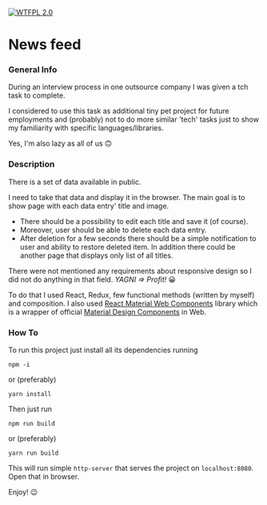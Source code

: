 [![WTFPL 2.0][license-image]][license-url]

# News feed

### General Info
During an interview process in one outsource company I was given a tch task to complete.

I considered to use this task as additional tiny pet project for future employments and (probably)
not to do more similar 'tech' tasks just to show my familiarity with specific languages/libraries.

Yes, I'm also lazy as all of us :upside_down_face:

### Description

There is a set of data available in public.

I need to take that data and display it in the browser.
The main goal is to show page with each data entry' title and image.
 - There should be a possibility to edit each title and save it (of course).
 - Moreover, user should be able to delete each data entry.
 - After deletion for a few seconds there should be a simple notification to user and ability to restore deleted item.
In addition there could be another page that displays only list of all titles.

There were not mentioned any requirements about responsive design so I did not do anything in that field.
*YAGNI => Profit!* :grinning:

To do that I used React, Redux, few functional methods (written by myself) and composition.
I also used [React Material Web Components](https://github.com/jamesmfriedman/rmwc) library which is a wrapper of official
[Material Design Components](https://github.com/material-components/material-components-web/blob/master/docs/framework-wrappers.md) in Web.

### How To

To run this project just install all its dependencies running
```
npm -i
```
or (preferably)
```
yarn install
```

Then just run
```
npm run build
```
or (preferably)
```
yarn run build
```

This will run simple `http-server` that serves the project on `localhost:8080`. Open that in browser.

Enjoy! :wink:

[license-url]: http://www.wtfpl.net
[license-image]: https://img.shields.io/badge/licence-WTFPL-blue?style=flat-square
